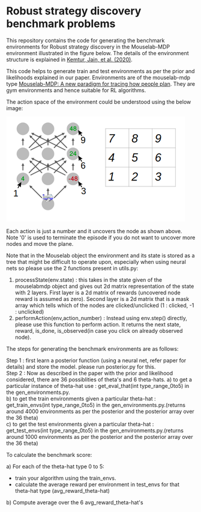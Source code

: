 # Robust strategy discovery benchmark problems

This repository contains the code for generating the benchmark environments for Robust strategy discovery in the Mouselab-MDP environment illustrated in the figure below. The details of the environment structure is explained in [Kemtur, Jain, et al. (2020)](https://www.researchgate.net/publication/341251182_Leveraging_Machine_Learning_to_Automatically_Derive_Robust_Planning_Strategies_from_Biased_Models_of_the_Environment/).

This code helps to generate train and test environments as per the prior and likelihoods explained in our paper. Environments are of the mouselab-mdp type [Mouselab-MDP: A new paradigm for tracing how people plan](https://osf.io/7wcya). They are gym environments and hence suitable for RL algorithms.

The action space of the environment could be understood using the below image:

![Image of action_space](https://github.com/anirudhk686/Robust_strategy_discovery_mouselab-mdp_benchmark/blob/master/action_space.png)

Each action is just a number and it uncovers the node as shown above. Note '0' is used to terminate the episode if you do not want to uncover more nodes and move the plane.

Note that in the Mouselab object the environment and its state is stored as a tree that might be difficult to operate upon, especially when using neural nets so please use the 2 functions present in utils.py:

1) processState(env.state) : this takes in the state given of the mouselabmdp object and gives out 2d matrix representation of the state with 2 layers. First layer is a 2d matrix of rewards (uncovered node reward is assumed as zero). Second layer is a 2d matrix that is a mask array which tells which of the nodes are clicked/unclicked (1 : clicked, -1 : unclicked)
2) performAction(env,action_number) : Instead using env.step() directly, please use this function to perform action. It returns the next state, reward, is_done, is_observed(in case you click on already observed node).


The steps for generating the benchmark environments are as follows:

Step 1 : first learn a posterior function (using a neural net, refer paper for details) and store the model. please run posterior.py for this.\
Step 2 : Now as described in the paper with the prior and likelihood considered, there are 36 possiblities of theta's and 6 theta-hats. 
a) to get a particular instance of theta-hat use : get_eval_that(int type_range_0to5) in the gen_environments.py.\
b) to get the train environments given a particular theta-hat : get_train_envs(int type_range_0to5) in the gen_environments.py.(returns around 4000 environments as per the posterior and the posterior array over the 36 theta)\
c) to get the test environments given a particular theta-hat : get_test_envs(int type_range_0to5) in the gen_environments.py.(returns around 1000 environments as per the posterior and the posterior array over the 36 theta)

To calculate the benchmark score:

a) For each of the theta-hat type 0 to 5:
- train your algorithm using the train_envs.
- calculate the average reward per environment in test_envs for that theta-hat type (avg_reward_theta-hat)

b) Compute average over the 6 avg_reward_theta-hat's 










